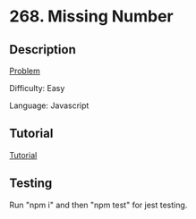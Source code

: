 # 268. Missing Number

## Description

[Problem](https://leetcode.com/problems/missing-number/)

Difficulty: Easy

Language: Javascript

## Tutorial

[Tutorial](https://youtu.be/0wSrn0dfyho)

## Testing

Run "npm i" and then "npm test" for jest testing.
